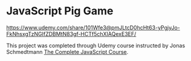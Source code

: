 # JavaScript Pig Game

https://www.udemy.com/share/101Wfe3@pmJLtcD0hcHt63-yPgjyJo-FkNhsxgTzNGIfZDBMtN83gf-HCTf5chXIAQexE3EF/

This project was completed through Udemy course instructed by Jonas Schmedtmann [The Complete JavaScript Course](https://www.udemy.com/share/101Wfe3@pmJLtcD0hcHt63-yPgjyJo-FkNhsxgTzNGIfZDBMtN83gf-HCTf5chXIAQexE3EF/).

